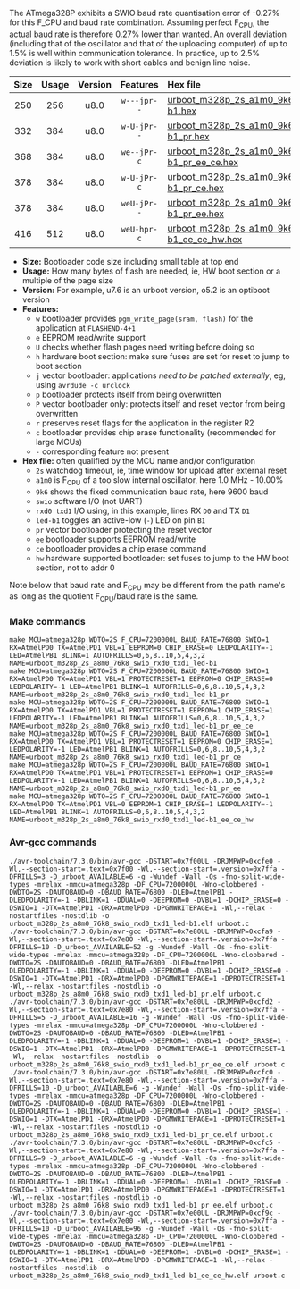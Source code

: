 The ATmega328P exhibits a SWIO baud rate quantisation error of -0.27% for this F_CPU and baud rate combination. Assuming perfect F<sub>CPU</sub>, the actual baud rate is therefore 0.27% lower than wanted. An overall deviation (including that of the oscillator and that of the uploading computer) of up to 1.5% is well within communication tolerance. In practice, up to 2.5% deviation is likely to work with short cables and benign line noise.

|Size|Usage|Version|Features|Hex file|
|:-:|:-:|:-:|:-:|:--|
|250|256|u8.0|`w---jpr--`|[urboot_m328p_2s_a1m0_9k6_swio_rxd0_txd1_led-b1.hex](https://raw.githubusercontent.com/stefanrueger/urboot.hex/main/boards/timeduino/atmega328p/watchdog_2_s/internal_oscillator_a-10.00%25/%2B1m000000_hz/%2B%2B%2B9k6_baud/uart0_rxd0_txd1/led-b1/urboot_m328p_2s_a1m0_9k6_swio_rxd0_txd1_led-b1.hex)|
|332|384|u8.0|`w-U-jPr--`|[urboot_m328p_2s_a1m0_9k6_swio_rxd0_txd1_led-b1_pr.hex](https://raw.githubusercontent.com/stefanrueger/urboot.hex/main/boards/timeduino/atmega328p/watchdog_2_s/internal_oscillator_a-10.00%25/%2B1m000000_hz/%2B%2B%2B9k6_baud/uart0_rxd0_txd1/led-b1/urboot_m328p_2s_a1m0_9k6_swio_rxd0_txd1_led-b1_pr.hex)|
|368|384|u8.0|`we--jPr-c`|[urboot_m328p_2s_a1m0_9k6_swio_rxd0_txd1_led-b1_pr_ee_ce.hex](https://raw.githubusercontent.com/stefanrueger/urboot.hex/main/boards/timeduino/atmega328p/watchdog_2_s/internal_oscillator_a-10.00%25/%2B1m000000_hz/%2B%2B%2B9k6_baud/uart0_rxd0_txd1/led-b1/urboot_m328p_2s_a1m0_9k6_swio_rxd0_txd1_led-b1_pr_ee_ce.hex)|
|378|384|u8.0|`w-U-jPr-c`|[urboot_m328p_2s_a1m0_9k6_swio_rxd0_txd1_led-b1_pr_ce.hex](https://raw.githubusercontent.com/stefanrueger/urboot.hex/main/boards/timeduino/atmega328p/watchdog_2_s/internal_oscillator_a-10.00%25/%2B1m000000_hz/%2B%2B%2B9k6_baud/uart0_rxd0_txd1/led-b1/urboot_m328p_2s_a1m0_9k6_swio_rxd0_txd1_led-b1_pr_ce.hex)|
|378|384|u8.0|`weU-jPr--`|[urboot_m328p_2s_a1m0_9k6_swio_rxd0_txd1_led-b1_pr_ee.hex](https://raw.githubusercontent.com/stefanrueger/urboot.hex/main/boards/timeduino/atmega328p/watchdog_2_s/internal_oscillator_a-10.00%25/%2B1m000000_hz/%2B%2B%2B9k6_baud/uart0_rxd0_txd1/led-b1/urboot_m328p_2s_a1m0_9k6_swio_rxd0_txd1_led-b1_pr_ee.hex)|
|416|512|u8.0|`weU-hpr-c`|[urboot_m328p_2s_a1m0_9k6_swio_rxd0_txd1_led-b1_ee_ce_hw.hex](https://raw.githubusercontent.com/stefanrueger/urboot.hex/main/boards/timeduino/atmega328p/watchdog_2_s/internal_oscillator_a-10.00%25/%2B1m000000_hz/%2B%2B%2B9k6_baud/uart0_rxd0_txd1/led-b1/urboot_m328p_2s_a1m0_9k6_swio_rxd0_txd1_led-b1_ee_ce_hw.hex)|

- **Size:** Bootloader code size including small table at top end
- **Usage:** How many bytes of flash are needed, ie, HW boot section or a multiple of the page size
- **Version:** For example, u7.6 is an urboot version, o5.2 is an optiboot version
- **Features:**
  + `w` bootloader provides `pgm_write_page(sram, flash)` for the application at `FLASHEND-4+1`
  + `e` EEPROM read/write support
  + `U` checks whether flash pages need writing before doing so
  + `h` hardware boot section: make sure fuses are set for reset to jump to boot section
  + `j` vector bootloader: applications *need to be patched externally*, eg, using `avrdude -c urclock`
  + `p` bootloader protects itself from being overwritten
  + `P` vector bootloader only: protects itself and reset vector from being overwritten
  + `r` preserves reset flags for the application in the register R2
  + `c` bootloader provides chip erase functionality (recommended for large MCUs)
  + `-` corresponding feature not present
- **Hex file:** often qualified by the MCU name and/or configuration
  + `2s` watchdog timeout, ie, time window for upload after external reset
  + `a1m0` is F<sub>CPU</sub> of a too slow internal oscillator, here 1.0 MHz - 10.00%
  + `9k6` shows the fixed communication baud rate, here 9600 baud
  + `swio` software I/O (not UART)
  + `rxd0 txd1` I/O using, in this example, lines RX `D0` and TX `D1`
  + `led-b1` toggles an active-low (`-`) LED on pin `B1`
  + `pr` vector bootloader protecting the reset vector
  + `ee` bootloader supports EEPROM read/write
  + `ce` bootloader provides a chip erase command
  + `hw` hardware supported bootloader: set fuses to jump to the HW boot section, not to addr 0


Note below that baud rate and F<sub>CPU</sub> may be different from the path name's as long as the quotient F<sub>CPU</sub>/baud rate is the same.

### Make commands
```
make MCU=atmega328p WDTO=2S F_CPU=7200000L BAUD_RATE=76800 SWIO=1 RX=AtmelPD0 TX=AtmelPD1 VBL=1 EEPROM=0 CHIP_ERASE=0 LEDPOLARITY=-1 LED=AtmelPB1 BLINK=1 AUTOFRILLS=0,6,8..10,5,4,3,2 NAME=urboot_m328p_2s_a8m0_76k8_swio_rxd0_txd1_led-b1
make MCU=atmega328p WDTO=2S F_CPU=7200000L BAUD_RATE=76800 SWIO=1 RX=AtmelPD0 TX=AtmelPD1 VBL=1 PROTECTRESET=1 EEPROM=0 CHIP_ERASE=0 LEDPOLARITY=-1 LED=AtmelPB1 BLINK=1 AUTOFRILLS=0,6,8..10,5,4,3,2 NAME=urboot_m328p_2s_a8m0_76k8_swio_rxd0_txd1_led-b1_pr
make MCU=atmega328p WDTO=2S F_CPU=7200000L BAUD_RATE=76800 SWIO=1 RX=AtmelPD0 TX=AtmelPD1 VBL=1 PROTECTRESET=1 EEPROM=1 CHIP_ERASE=1 LEDPOLARITY=-1 LED=AtmelPB1 BLINK=1 AUTOFRILLS=0,6,8..10,5,4,3,2 NAME=urboot_m328p_2s_a8m0_76k8_swio_rxd0_txd1_led-b1_pr_ee_ce
make MCU=atmega328p WDTO=2S F_CPU=7200000L BAUD_RATE=76800 SWIO=1 RX=AtmelPD0 TX=AtmelPD1 VBL=1 PROTECTRESET=1 EEPROM=0 CHIP_ERASE=1 LEDPOLARITY=-1 LED=AtmelPB1 BLINK=1 AUTOFRILLS=0,6,8..10,5,4,3,2 NAME=urboot_m328p_2s_a8m0_76k8_swio_rxd0_txd1_led-b1_pr_ce
make MCU=atmega328p WDTO=2S F_CPU=7200000L BAUD_RATE=76800 SWIO=1 RX=AtmelPD0 TX=AtmelPD1 VBL=1 PROTECTRESET=1 EEPROM=1 CHIP_ERASE=0 LEDPOLARITY=-1 LED=AtmelPB1 BLINK=1 AUTOFRILLS=0,6,8..10,5,4,3,2 NAME=urboot_m328p_2s_a8m0_76k8_swio_rxd0_txd1_led-b1_pr_ee
make MCU=atmega328p WDTO=2S F_CPU=7200000L BAUD_RATE=76800 SWIO=1 RX=AtmelPD0 TX=AtmelPD1 VBL=0 EEPROM=1 CHIP_ERASE=1 LEDPOLARITY=-1 LED=AtmelPB1 BLINK=1 AUTOFRILLS=0,6,8..10,5,4,3,2 NAME=urboot_m328p_2s_a8m0_76k8_swio_rxd0_txd1_led-b1_ee_ce_hw
```

### Avr-gcc commands
```
./avr-toolchain/7.3.0/bin/avr-gcc -DSTART=0x7f00UL -DRJMPWP=0xcfe0 -Wl,--section-start=.text=0x7f00 -Wl,--section-start=.version=0x7ffa -DFRILLS=3 -D_urboot_AVAILABLE=6 -g -Wundef -Wall -Os -fno-split-wide-types -mrelax -mmcu=atmega328p -DF_CPU=7200000L -Wno-clobbered -DWDTO=2S -DAUTOBAUD=0 -DBAUD_RATE=76800 -DLED=AtmelPB1 -DLEDPOLARITY=-1 -DBLINK=1 -DDUAL=0 -DEEPROM=0 -DVBL=1 -DCHIP_ERASE=0 -DSWIO=1 -DTX=AtmelPD1 -DRX=AtmelPD0 -DPGMWRITEPAGE=1 -Wl,--relax -nostartfiles -nostdlib -o urboot_m328p_2s_a8m0_76k8_swio_rxd0_txd1_led-b1.elf urboot.c
./avr-toolchain/7.3.0/bin/avr-gcc -DSTART=0x7e80UL -DRJMPWP=0xcfa9 -Wl,--section-start=.text=0x7e80 -Wl,--section-start=.version=0x7ffa -DFRILLS=10 -D_urboot_AVAILABLE=52 -g -Wundef -Wall -Os -fno-split-wide-types -mrelax -mmcu=atmega328p -DF_CPU=7200000L -Wno-clobbered -DWDTO=2S -DAUTOBAUD=0 -DBAUD_RATE=76800 -DLED=AtmelPB1 -DLEDPOLARITY=-1 -DBLINK=1 -DDUAL=0 -DEEPROM=0 -DVBL=1 -DCHIP_ERASE=0 -DSWIO=1 -DTX=AtmelPD1 -DRX=AtmelPD0 -DPGMWRITEPAGE=1 -DPROTECTRESET=1 -Wl,--relax -nostartfiles -nostdlib -o urboot_m328p_2s_a8m0_76k8_swio_rxd0_txd1_led-b1_pr.elf urboot.c
./avr-toolchain/7.3.0/bin/avr-gcc -DSTART=0x7e80UL -DRJMPWP=0xcfd2 -Wl,--section-start=.text=0x7e80 -Wl,--section-start=.version=0x7ffa -DFRILLS=5 -D_urboot_AVAILABLE=16 -g -Wundef -Wall -Os -fno-split-wide-types -mrelax -mmcu=atmega328p -DF_CPU=7200000L -Wno-clobbered -DWDTO=2S -DAUTOBAUD=0 -DBAUD_RATE=76800 -DLED=AtmelPB1 -DLEDPOLARITY=-1 -DBLINK=1 -DDUAL=0 -DEEPROM=1 -DVBL=1 -DCHIP_ERASE=1 -DSWIO=1 -DTX=AtmelPD1 -DRX=AtmelPD0 -DPGMWRITEPAGE=1 -DPROTECTRESET=1 -Wl,--relax -nostartfiles -nostdlib -o urboot_m328p_2s_a8m0_76k8_swio_rxd0_txd1_led-b1_pr_ee_ce.elf urboot.c
./avr-toolchain/7.3.0/bin/avr-gcc -DSTART=0x7e80UL -DRJMPWP=0xcfc0 -Wl,--section-start=.text=0x7e80 -Wl,--section-start=.version=0x7ffa -DFRILLS=10 -D_urboot_AVAILABLE=6 -g -Wundef -Wall -Os -fno-split-wide-types -mrelax -mmcu=atmega328p -DF_CPU=7200000L -Wno-clobbered -DWDTO=2S -DAUTOBAUD=0 -DBAUD_RATE=76800 -DLED=AtmelPB1 -DLEDPOLARITY=-1 -DBLINK=1 -DDUAL=0 -DEEPROM=0 -DVBL=1 -DCHIP_ERASE=1 -DSWIO=1 -DTX=AtmelPD1 -DRX=AtmelPD0 -DPGMWRITEPAGE=1 -DPROTECTRESET=1 -Wl,--relax -nostartfiles -nostdlib -o urboot_m328p_2s_a8m0_76k8_swio_rxd0_txd1_led-b1_pr_ce.elf urboot.c
./avr-toolchain/7.3.0/bin/avr-gcc -DSTART=0x7e80UL -DRJMPWP=0xcfc5 -Wl,--section-start=.text=0x7e80 -Wl,--section-start=.version=0x7ffa -DFRILLS=9 -D_urboot_AVAILABLE=6 -g -Wundef -Wall -Os -fno-split-wide-types -mrelax -mmcu=atmega328p -DF_CPU=7200000L -Wno-clobbered -DWDTO=2S -DAUTOBAUD=0 -DBAUD_RATE=76800 -DLED=AtmelPB1 -DLEDPOLARITY=-1 -DBLINK=1 -DDUAL=0 -DEEPROM=1 -DVBL=1 -DCHIP_ERASE=0 -DSWIO=1 -DTX=AtmelPD1 -DRX=AtmelPD0 -DPGMWRITEPAGE=1 -DPROTECTRESET=1 -Wl,--relax -nostartfiles -nostdlib -o urboot_m328p_2s_a8m0_76k8_swio_rxd0_txd1_led-b1_pr_ee.elf urboot.c
./avr-toolchain/7.3.0/bin/avr-gcc -DSTART=0x7e00UL -DRJMPWP=0xcf9c -Wl,--section-start=.text=0x7e00 -Wl,--section-start=.version=0x7ffa -DFRILLS=10 -D_urboot_AVAILABLE=96 -g -Wundef -Wall -Os -fno-split-wide-types -mrelax -mmcu=atmega328p -DF_CPU=7200000L -Wno-clobbered -DWDTO=2S -DAUTOBAUD=0 -DBAUD_RATE=76800 -DLED=AtmelPB1 -DLEDPOLARITY=-1 -DBLINK=1 -DDUAL=0 -DEEPROM=1 -DVBL=0 -DCHIP_ERASE=1 -DSWIO=1 -DTX=AtmelPD1 -DRX=AtmelPD0 -DPGMWRITEPAGE=1 -Wl,--relax -nostartfiles -nostdlib -o urboot_m328p_2s_a8m0_76k8_swio_rxd0_txd1_led-b1_ee_ce_hw.elf urboot.c
```

